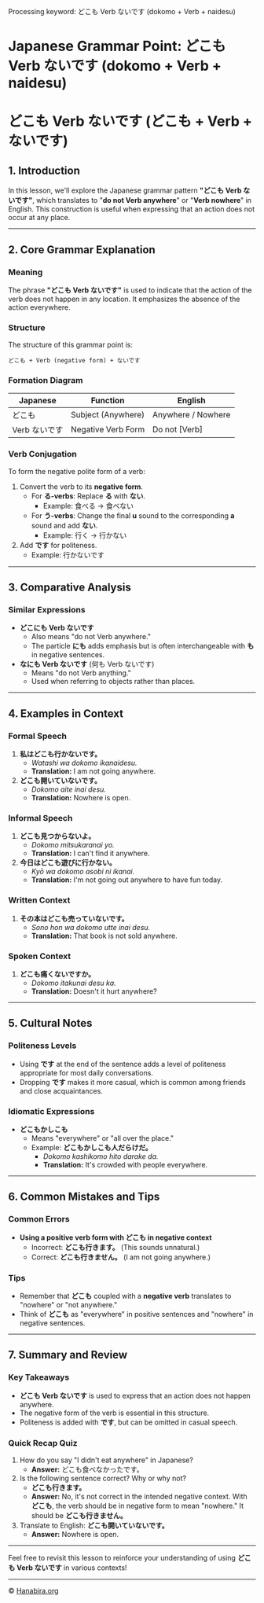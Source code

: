 Processing keyword: どこも Verb ないです (dokomo + Verb + naidesu)
# Japanese Grammar Point: どこも Verb ないです (dokomo + Verb + naidesu)
# どこも Verb ないです (どこも + Verb + ないです)
## 1. Introduction
In this lesson, we'll explore the Japanese grammar pattern **"どこも Verb ないです"**, which translates to "**do not Verb anywhere**" or "**Verb nowhere**" in English. This construction is useful when expressing that an action does not occur at any place.

---
## 2. Core Grammar Explanation
### Meaning
The phrase **"どこも Verb ないです"** is used to indicate that the action of the verb does not happen in any location. It emphasizes the absence of the action everywhere.
### Structure
The structure of this grammar point is:
```
どこも + Verb (negative form) + ないです
```
### Formation Diagram
| Japanese        | Function            | English               |
|-----------------|---------------------|-----------------------|
| どこも           | Subject (Anywhere)  | Anywhere / Nowhere    |
| Verb ないです     | Negative Verb Form  | Do not [Verb]         |
### Verb Conjugation
To form the negative polite form of a verb:
1. Convert the verb to its **negative form**.
   - For **る-verbs**: Replace **る** with **ない**.
     - Example: 食べる → 食べない
   - For **う-verbs**: Change the final **u** sound to the corresponding **a** sound and add **ない**.
     - Example: 行く → 行かない
2. Add **です** for politeness.
   - Example: 行かないです
---
## 3. Comparative Analysis
### Similar Expressions
- **どこにも Verb ないです**
  - Also means "do not Verb anywhere."
  - The particle **にも** adds emphasis but is often interchangeable with **も** in negative sentences.
- **なにも Verb ないです** (何も Verb ないです)
  - Means "do not Verb anything."
  - Used when referring to objects rather than places.
---
## 4. Examples in Context
### Formal Speech
1. **私はどこも行かないです。**
   - *Watashi wa dokomo ikanaidesu.*
   - **Translation:** I am not going anywhere.
2. **どこも開いていないです。**
   - *Dokomo aite inai desu.*
   - **Translation:** Nowhere is open.
### Informal Speech
1. **どこも見つからないよ。**
   - *Dokomo mitsukaranai yo.*
   - **Translation:** I can't find it anywhere.
2. **今日はどこも遊びに行かない。**
   - *Kyō wa dokomo asobi ni ikanai.*
   - **Translation:** I'm not going out anywhere to have fun today.
### Written Context
1. **その本はどこも売っていないです。**
   - *Sono hon wa dokomo utte inai desu.*
   - **Translation:** That book is not sold anywhere.
### Spoken Context
1. **どこも痛くないですか。**
   - *Dokomo itakunai desu ka.*
   - **Translation:** Doesn't it hurt anywhere?
---
## 5. Cultural Notes
### Politeness Levels
- Using **です** at the end of the sentence adds a level of politeness appropriate for most daily conversations.
- Dropping **です** makes it more casual, which is common among friends and close acquaintances.
### Idiomatic Expressions
- **どこもかしこも**
  - Means "everywhere" or "all over the place."
  - Example: **どこもかしこも人だらけだ。**
    - *Dokomo kashikomo hito darake da.*
    - **Translation:** It's crowded with people everywhere.
---
## 6. Common Mistakes and Tips
### Common Errors
- **Using a positive verb form with どこも in negative context**
  - Incorrect: **どこも行きます。** (This sounds unnatural.)
  - Correct: **どこも行きません。** (I am not going anywhere.)
### Tips
- Remember that **どこも** coupled with a **negative verb** translates to "nowhere" or "not anywhere."
- Think of **どこも** as "everywhere" in positive sentences and "nowhere" in negative sentences.
---
## 7. Summary and Review
### Key Takeaways
- **どこも Verb ないです** is used to express that an action does not happen anywhere.
- The negative form of the verb is essential in this structure.
- Politeness is added with **です**, but can be omitted in casual speech.
### Quick Recap Quiz
1. How do you say "I didn't eat anywhere" in Japanese?
   - **Answer:** どこも食べなかったです。
2. Is the following sentence correct? Why or why not?
   - **どこも行きます。**
   - **Answer:** No, it's not correct in the intended negative context. With **どこも**, the verb should be in negative form to mean "nowhere." It should be **どこも行きません。**
3. Translate to English: **どこも開いていないです。**
   - **Answer:** Nowhere is open.
---
Feel free to revisit this lesson to reinforce your understanding of using **どこも Verb ないです** in various contexts!


---

© [Hanabira.org](https://hanabira.org)
